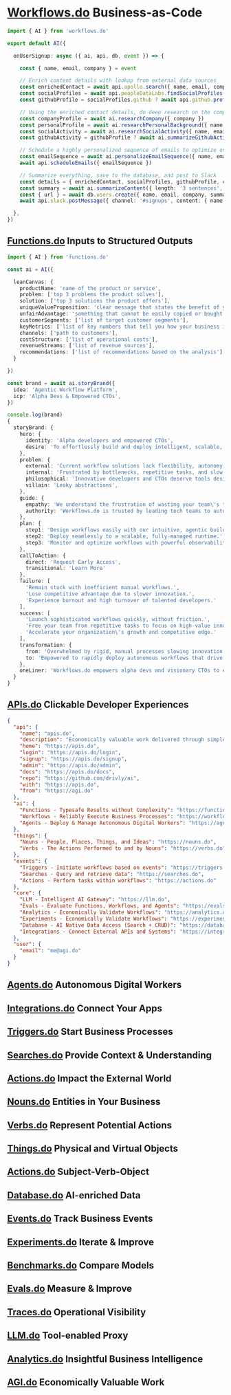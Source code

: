 # [Workflows.do](https://workflows.do) Business-as-Code

```typescript
import { AI } from 'workflows.do'

export default AI({

  onUserSignup: async ({ ai, api, db, event }) => {

    const { name, email, company } = event

    // Enrich content details with lookup from external data sources
    const enrichedContact = await api.apollo.search({ name, email, company })
    const socialProfiles = await api.peopleDataLabs.findSocialProfiles({ name, email, company })
    const githubProfile = socialProfiles.github ? await api.github.profile({ name, email, company, profile: socialProfiles.github }) : undefined

    // Using the enriched contact details, do deep research on the company and personal background
    const companyProfile = await ai.researchCompany({ company })
    const personalProfile = await ai.researchPersonalBackground({ name, email, enrichedContact })
    const socialActivity = await ai.researchSocialActivity({ name, email, enrichedContact, socialProfiles })
    const githubActivity = githubProfile ? await ai.summarizeGithubActivity({ name, email, enrichedContact, githubProfile }) : undefined

    // Schedule a highly personalized sequence of emails to optimize onboarding and activation
    const emailSequence = await ai.personalizeEmailSequence({ name, email, company, personalProfile, socialActivity, companyProfile, githubActivity })
    await api.scheduleEmails({ emailSequence })

    // Summarize everything, save to the database, and post to Slack
    const details = { enrichedContact, socialProfiles, githubProfile, companyProfile, personalProfile, socialActivity, githubActivity, emailSequence }
    const summary = await ai.summarizeContent({ length: '3 sentences', name, email, company, ...details })
    const { url } = await db.users.create({ name, email, company, summary, ...details })
    await api.slack.postMessage({ channel: '#signups', content: { name, email, company, summary, url } })

  },
})
```


## [Functions.do](https://functions.do) Inputs to Structured Outputs

```typescript
import { AI } from 'functions.do'

const ai = AI({

  leanCanvas: {
    productName: 'name of the product or service',
    problem: ['top 3 problems the product solves'],
    solution: ['top 3 solutions the product offers'],
    uniqueValueProposition: 'clear message that states the benefit of your product',
    unfairAdvantage: 'something that cannot be easily copied or bought',
    customerSegments: ['list of target customer segments'],
    keyMetrics: ['list of key numbers that tell you how your business is doing'],
    channels: ['path to customers'],
    costStructure: ['list of operational costs'],
    revenueStreams: ['list of revenue sources'],
    recommendations: ['list of recommendations based on the analysis'],
  }

})

const brand = await ai.storyBrand({ 
  idea: 'Agentic Workflow Platform', 
  icp: 'Alpha Devs & Empowered CTOs',
})

console.log(brand)
{
  storyBrand: {
    hero: {
      identity: 'Alpha developers and empowered CTOs',
      desire: 'To effortlessly build and deploy intelligent, scalable, agent-driven workflows'
    },
    problem: {
      external: 'Current workflow solutions lack flexibility, autonomy, and speed.',
      internal: 'Frustrated by bottlenecks, repetitive tasks, and slow development cycles.',
      philosophical: 'Innovative developers and CTOs deserve tools designed to empower, not constrain.',
      villain: 'Leaky abstractions',
    },
    guide: {
      empathy: 'We understand the frustration of wasting your team\'s talent on mundane tasks.',
      authority: 'Workflows.do is trusted by leading tech teams to automate millions of critical tasks with ease.'
    },
    plan: {
      step1: 'Design workflows easily with our intuitive, agentic builder.',
      step2: 'Deploy seamlessly to a scalable, fully-managed runtime.',
      step3: 'Monitor and optimize workflows with powerful observability tools.'
    },
    callToAction: {
      direct: 'Request Early Access',
      transitional: 'Learn More'
    },
    failure: [
      'Remain stuck with inefficient manual workflows.',
      'Lose competitive advantage due to slower innovation.',
      'Experience burnout and high turnover of talented developers.'
    ],
    success: [
      'Launch sophisticated workflows quickly, without friction.',
      'Free your team from repetitive tasks to focus on high-value innovation.',
      'Accelerate your organization\'s growth and competitive edge.'
    ],
    transformation: {
      from: 'Overwhelmed by rigid, manual processes slowing innovation',
      to: 'Empowered to rapidly deploy autonomous workflows that drive innovation and growth'
    },
    oneLiner: 'Workflows.do empowers alpha devs and visionary CTOs to effortlessly create autonomous workflows, unlocking next-level productivity and innovation.'
  }
}
```


## [APIs.do](https://apis.do) Clickable Developer Experiences

```json
{
  "api": {
    "name": "apis.do",
    "description": "Economically valuable work delivered through simple APIs",
    "home": "https://apis.do",
    "login": "https://apis.do/login",
    "signup": "https://apis.do/signup",
    "admin": "https://apis.do/admin",
    "docs": "https://apis.do/docs",
    "repo": "https://github.com/drivly/ai",
    "with": "https://apis.do",
    "from": "https://agi.do"
  },
  "ai": {
    "Functions - Typesafe Results without Complexity": "https://functions.do/api",
    "Workflows - Reliably Execute Business Processes": "https://workflows.do/api",
    "Agents - Deploy & Manage Autonomous Digital Workers": "https://agents.do/api"
  },
  "things": {
    "Nouns - People, Places, Things, and Ideas": "https://nouns.do",
    "Verbs - The Actions Performed to and by Nouns": "https://verbs.do"
  },
  "events": {
    "Triggers - Initiate workflows based on events": "https://triggers.do",
    "Searches - Query and retrieve data": "https://searches.do",
    "Actions - Perform tasks within workflows": "https://actions.do"
  },
  "core": {
    "LLM - Intelligent AI Gateway": "https://llm.do",
    "Evals - Evaluate Functions, Workflows, and Agents": "https://evals.do",
    "Analytics - Economically Validate Workflows": "https://analytics.do",
    "Experiments - Economically Validate Workflows": "https://experiments.do",
    "Database - AI Native Data Access (Search + CRUD)": "https://database.do",
    "Integrations - Connect External APIs and Systems": "https://integrations.do"
  },
  "user": {
    "email": "me@agi.do"
  }
}
```



## [Agents.do](https://agents.do) Autonomous Digital Workers



## [Integrations.do](https://integrations.do) Connect Your Apps



## [Triggers.do](https://triggers.do) Start Business Processes



## [Searches.do](https://searches.do) Provide Context & Understanding



## [Actions.do](https://actions.do) Impact the External World


## [Nouns.do](https://nouns.do) Entities in Your Business


## [Verbs.do](https://verbs.do) Represent Potential Actions


## [Things.do](https://things.do) Physical and Virtual Objects


## [Actions.do](https://actions.do) Subject-Verb-Object


## [Database.do](https://database.do) AI-enriched Data


## [Events.do](https://events.do) Track Business Events


## [Experiments.do](https://experiments.do) Iterate & Improve


## [Benchmarks.do](https://benchmarks.do) Compare Models


## [Evals.do](https://evals.do) Measure & Improve


## [Traces.do](https://traces.do) Operational Visibility


## [LLM.do](https://llm.do) Tool-enabled Proxy



## [Analytics.do](https://analytics.do) Insightful Business Intelligence


## [AGI.do](https://agi.do) Economically Valuable Work
